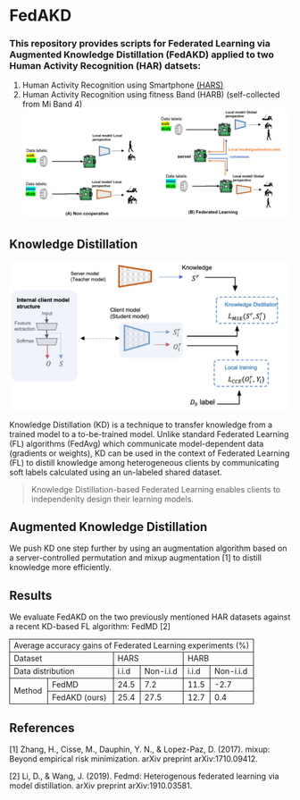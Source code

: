 # FedAKD

### This repository provides scripts for Federated Learning via Augmented Knowledge Distillation (FedAKD) applied to two Human Activity Recognition (HAR) datsets: 

1) Human Activity Recognition using Smartphone [(HARS)][hars_dataset] 
2) Human Activity Recognition using fitness Band (HARB) (self-collected from Mi Band 4)
![federated learning][intro]


## Knowledge Distillation 
![Knowledge Distillation][KD]

Knowledge Distillation (KD) is a technique to transfer knowledge from a trained model to a to-be-trained model. Unlike standard Federated Learning (FL) algorithms (FedAvg) which communicate model-dependent data (gradients or weights), KD can be used in the context of Federated Learning (FL) to distill knowledge among heterogeneous clients by communicating soft labels calculated using an un-labeled shared dataset. 

> Knowledge Distillation-based Federated Learning enables clients to independenlty design their learning models.


## Augmented Knowledge Distillation 

We push KD one step further by using an augmentation algorithm based on a server-controlled permutation and mixup augmentation [1] to distill knowledge more efficiently. 


## Results 

We evaluate FedAKD on the two previously mentioned HAR datasets against a recent KD-based FL algorithm: FedMD [2]  


<table id="tabular">
<tbody>
<tr style="border-top: none !important; border-bottom: none !important;">
<td style="text-align: left; border-left-style: solid !important; border-left-width: 1px !important; border-right-style: solid !important; border-right-width: 1px !important; border-bottom: none !important; border-top: none !important; border-top-style: solid !important; border-top-width: 1px !important; border-bottom-style: solid !important; border-bottom-width: 1px !important; " colspan="6">Average accuracy gains of   Federated Learning experiments (%)</td>
</tr>
<tr style="border-top: none !important; border-bottom: none !important;">
<td style="text-align: left; border-left-style: solid !important; border-left-width: 1px !important; border-right-style: solid !important; border-right-width: 1px !important; border-bottom: none !important; border-top: none !important; border-bottom-style: solid !important; border-bottom-width: 1px !important; " colspan="2">Dataset</td>
<td style="text-align: left; border-left: none !important; border-right-style: solid !important; border-right-width: 1px !important; border-bottom: none !important; border-top: none !important; border-bottom-style: solid !important; border-bottom-width: 1px !important; " colspan="2">HARS</td>
<td style="text-align: left; border-left: none !important; border-right-style: solid !important; border-right-width: 1px !important; border-bottom: none !important; border-top: none !important; border-bottom-style: solid !important; border-bottom-width: 1px !important; " colspan="2">HARB</td>
</tr>
<tr style="border-top: none !important; border-bottom: none !important;">
<td style="text-align: left; border-left-style: solid !important; border-left-width: 1px !important; border-right-style: solid !important; border-right-width: 1px !important; border-bottom: none !important; border-top: none !important; border-bottom-style: solid !important; border-bottom-width: 1px !important; " colspan="2">Data distribution</td>
<td style="text-align: left; border-left: none !important; border-right-style: solid !important; border-right-width: 1px !important; border-bottom: none !important; border-top: none !important; border-bottom-style: solid !important; border-bottom-width: 1px !important; " colspan="1">i.i.d</td>
<td style="text-align: left; border-left: none !important; border-right-style: solid !important; border-right-width: 1px !important; border-bottom: none !important; border-top: none !important; border-bottom-style: solid !important; border-bottom-width: 1px !important; " colspan="1">Non-i.i.d</td>
<td style="text-align: left; border-left: none !important; border-right-style: solid !important; border-right-width: 1px !important; border-bottom: none !important; border-top: none !important; border-bottom-style: solid !important; border-bottom-width: 1px !important; " colspan="1">i.i.d</td>
<td style="text-align: left; border-right-style: solid !important; border-right-width: 1px !important; border-bottom-style: solid !important; border-bottom-width: 1px !important; border-top: none !important; width: auto; vertical-align: middle; ">Non-i.i.d</td>
</tr>
<tr style="border-top: none !important; border-bottom: none !important;">
<td style="text-align: left; border-left-style: solid !important; border-left-width: 1px !important; border-right-style: solid !important; border-right-width: 1px !important; border-bottom: none !important; border-top: none !important; width: auto; border-bottom-style: solid !important; border-bottom-width: 1px !important; border-bottom-style: solid !important; border-bottom-width: 1px !important; " colspan="1" rowspan="2">Method</td>
<td style="text-align: left; border-left: none !important; border-right-style: solid !important; border-right-width: 1px !important; border-bottom: none !important; border-top: none !important; border-bottom-style: solid !important; border-bottom-width: 1px !important; " colspan="1">FedMD</td>
<td style="text-align: left; border-left: none !important; border-right-style: solid !important; border-right-width: 1px !important; border-bottom: none !important; border-top: none !important; border-bottom-style: solid !important; border-bottom-width: 1px !important; " colspan="1">24.5</td>
<td style="text-align: left; border-left: none !important; border-right-style: solid !important; border-right-width: 1px !important; border-bottom: none !important; border-top: none !important; border-bottom-style: solid !important; border-bottom-width: 1px !important; " colspan="1">7.2</td>
<td style="text-align: left; border-left: none !important; border-right-style: solid !important; border-right-width: 1px !important; border-bottom: none !important; border-top: none !important; border-bottom-style: solid !important; border-bottom-width: 1px !important; " colspan="1">11.5</td>
<td style="text-align: left; border-right-style: solid !important; border-right-width: 1px !important; border-bottom-style: solid !important; border-bottom-width: 1px !important; border-top: none !important; width: auto; vertical-align: middle; ">-2.7</td>
</tr>
<tr style="border-top: none !important; border-bottom: none !important;">
<td style="text-align: left; border-left: none !important; border-right-style: solid !important; border-right-width: 1px !important; border-bottom: none !important; border-top: none !important; border-bottom-style: solid !important; border-bottom-width: 1px !important; " colspan="1">FedAKD   (ours)</td>
<td style="text-align: left; border-left: none !important; border-right-style: solid !important; border-right-width: 1px !important; border-bottom: none !important; border-top: none !important; border-bottom-style: solid !important; border-bottom-width: 1px !important; " colspan="1">25.4</td>
<td style="text-align: left; border-left: none !important; border-right-style: solid !important; border-right-width: 1px !important; border-bottom: none !important; border-top: none !important; border-bottom-style: solid !important; border-bottom-width: 1px !important; " colspan="1">27.5</td>
<td style="text-align: left; border-left: none !important; border-right-style: solid !important; border-right-width: 1px !important; border-bottom: none !important; border-top: none !important; border-bottom-style: solid !important; border-bottom-width: 1px !important; " colspan="1">12.7</td>
<td style="text-align: left; border-right-style: solid !important; border-right-width: 1px !important; border-bottom-style: solid !important; border-bottom-width: 1px !important; border-top: none !important; width: auto; vertical-align: middle; ">0.4</td>
</tr>
</tbody>
</table>





## References 

[1] Zhang, H., Cisse, M., Dauphin, Y. N., & Lopez-Paz, D. (2017). mixup: Beyond empirical risk minimization. arXiv preprint arXiv:1710.09412.

[2] Li, D., & Wang, J. (2019). Fedmd: Heterogenous federated learning via model distillation. arXiv preprint arXiv:1910.03581.


[intro]: https://github.com/gadm21/FedAKD/blob/main/assets/intro.png
[KD]: https://github.com/gadm21/FedAKD/blob/main/assets/KD_overview.png
[hars_dataset]: https://www.kaggle.com/datasets/uciml/human-activity-recognition-with-smartphones
